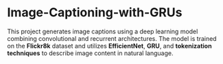 # Image-Captioning-with-GRUs
This project generates image captions using a deep learning model combining convolutional and recurrent architectures. The model is trained on the **Flickr8k** dataset and utilizes **EfficientNet**, **GRU**, and **tokenization techniques** to describe image content in natural language.
